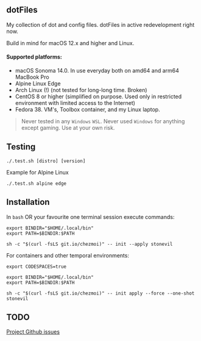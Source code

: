dotFiles
----
My collection of dot and config files. dotFiles in active redevelopment right now.

Build in mind for macOS 12.x and higher and Linux.

#### Supported platforms:

- macOS Sonoma 14.0. In use everyday both on amd64 and arm64 MacBook Pro
- Alpine Linux Edge
- Arch Linux (!) (not tested for long-long time. Broken)
- CentOS 8 or higher (simplified on purpose. Used only in restricted environment with limited access to the Internet)
- Fedora 38. VM's, Toolbox container, and my Linux laptop.

> Never tested in any ``Windows`` ``WSL``. Never used ``Windows`` for anything except gaming.  Use at your own risk.


Testing
----
```shell
./.test.sh [distro] [version]
```

Example for Alpine Linux

```shell
./.test.sh alpine edge
```


Installation
----
In ``bash`` OR your favourite one terminal session execute commands:

```shell
export BINDIR="$HOME/.local/bin"
export PATH=$BINDIR:$PATH

sh -c "$(curl -fsLS git.io/chezmoi)" -- init --apply stonevil
```

For containers and other temporal environments:

```shell
export CODESPACES=true

export BINDIR="$HOME/.local/bin"
export PATH=$BINDIR:$PATH

sh -c "$(curl -fsLS git.io/chezmoi)" -- init apply --force --one-shot stonevil
```


TODO
----

[Project Github issues](https://github.com/stonevil/dotfiles/issues)